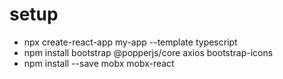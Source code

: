 # setup

- npx create-react-app my-app --template typescript
- npm install bootstrap @popperjs/core axios bootstrap-icons
- npm install --save mobx mobx-react
